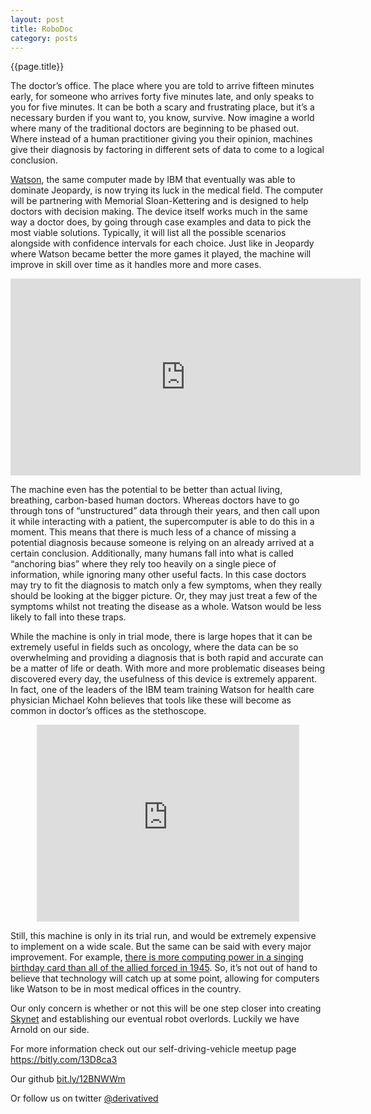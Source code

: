 ```yaml
---
layout: post
title: RoboDoc
category: posts
---
```

{{page.title}} 


The doctor’s office. The place where you are told to arrive fifteen minutes early, for someone who arrives forty five minutes late, and only speaks to you for five minutes. It can be both a scary and frustrating place, but it’s a necessary burden if you want to, you know, survive. Now imagine a world where many of the traditional doctors are beginning to be phased out. Where instead of a human practitioner giving you their opinion, machines give their diagnosis by factoring in different sets of data to come to a logical conclusion.

<a href="http://bit.ly/Xnpneg">Watson</a>, the same computer made by IBM that eventually was able to dominate Jeopardy, is now trying its luck in the medical field.  The computer will be partnering with Memorial Sloan-Kettering and is designed to help doctors with decision making. The device itself works much in the same way a doctor does, by going through case examples and data to pick the most viable solutions. Typically, it will list all the possible scenarios alongside with confidence intervals for each choice. Just like in Jeopardy where Watson became better the more games it played, the machine will improve in skill over time as it handles more and more cases.

<p align="center"><iframe width="560" height="315" src="http://www.youtube.com/embed/WFR3lOm_xhE" frameborder="0" allowfullscreen></iframe></p>

The machine even has the potential to be better than actual living, breathing, carbon-based human doctors. Whereas doctors have to go through tons of “unstructured” data through their years, and then call upon it while interacting with a patient, the supercomputer is able to do this in a moment. This means that there is much less of a chance of missing a potential diagnosis because someone is relying on an already arrived at a certain conclusion. Additionally, many humans fall into what is called “anchoring bias” where they rely too heavily on a single piece of information, while ignoring many other useful facts. In this case doctors may try to fit the diagnosis to match only a few symptoms, when they really should be looking at the bigger picture. Or, they may just treat a few of the symptoms whilst not treating the disease as a whole. Watson would be less likely to fall into these traps.

While the machine is only in trial mode, there is large hopes that it can be extremely useful in fields such as oncology, where the data can be so overwhelming and providing a diagnosis that is both rapid and accurate can be a matter of life or death. With more and more problematic diseases being discovered every day, the usefulness of this device is extremely apparent. In fact, one of the leaders of the IBM team training Watson for health care physician Michael Kohn believes that tools like these will become as common in doctor’s offices as the stethoscope. 

<p align="center"><iframe width="420" height="315" src="http://www.youtube.com/embed/8lGJ0h_jAp8" frameborder="0" allowfullscreen></iframe></p>

Still, this machine is only in its trial run, and would be extremely expensive to implement on a wide scale. But the same can be said with every major improvement. For example, <a href="http://bit.ly/15IUaHG">there is more computing power in a singing birthday card than all of the allied forced in 1945</a>. So, it’s not out of hand to believe that technology will catch up at some point, allowing for computers like Watson to be in most medical offices in the country. 

Our only concern is whether or not this will be one step closer into creating <a href="http://bit.ly/18DKsrE">Skynet</a> and establishing our eventual robot overlords. Luckily we have Arnold on our side.


For more information check out our self-driving-vehicle meetup page <a href="https://bitly.com/13D8ca3">https://bitly.com/13D8ca3</a>

Our github <a href="bit.ly/12BNWWm">bit.ly/12BNWWm</a>

Or follow us on twitter <a href="https://twitter.com/DerivativeD">@derivatived</a>

